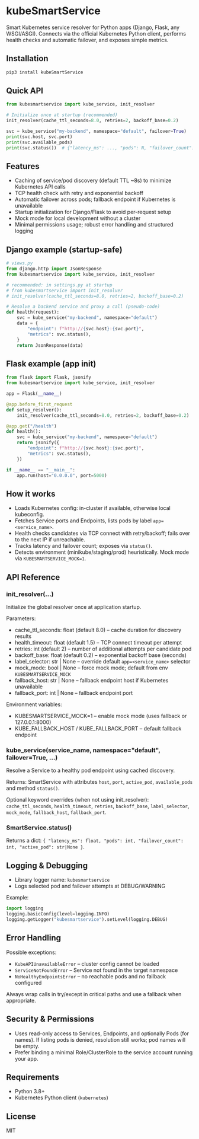 # kubeSmartService

Smart Kubernetes service resolver for Python apps (Django, Flask, any WSGI/ASGI). Connects via the official Kubernetes Python client, performs health checks and automatic failover, and exposes simple metrics.

## Installation
```bash
pip3 install kubeSmartService
```

## Quick API
```python
from kubesmartservice import kube_service, init_resolver

# Initialize once at startup (recommended)
init_resolver(cache_ttl_seconds=8.0, retries=2, backoff_base=0.2)

svc = kube_service("my-backend", namespace="default", failover=True)
print(svc.host, svc.port)
print(svc.available_pods)
print(svc.status())  # {"latency_ms": ..., "pods": N, "failover_count": X, "active_pod": "..."}
```

## Features
- Caching of service/pod discovery (default TTL ~8s) to minimize Kubernetes API calls
- TCP health check with retry and exponential backoff
- Automatic failover across pods; fallback endpoint if Kubernetes is unavailable
- Startup initialization for Django/Flask to avoid per-request setup
- Mock mode for local development without a cluster
- Minimal permissions usage; robust error handling and structured logging

## Django example (startup-safe)
```python
# views.py
from django.http import JsonResponse
from kubesmartservice import kube_service, init_resolver

# recommended: in settings.py at startup
# from kubesmartservice import init_resolver
# init_resolver(cache_ttl_seconds=8.0, retries=2, backoff_base=0.2)

# Resolve a backend service and proxy a call (pseudo-code)
def health(request):
    svc = kube_service("my-backend", namespace="default")
    data = {
        "endpoint": f"http://{svc.host}:{svc.port}",
        "metrics": svc.status(),
    }
    return JsonResponse(data)
```

## Flask example (app init)
```python
from flask import Flask, jsonify
from kubesmartservice import kube_service, init_resolver

app = Flask(__name__)

@app.before_first_request
def setup_resolver():
    init_resolver(cache_ttl_seconds=8.0, retries=2, backoff_base=0.2)

@app.get("/health")
def health():
    svc = kube_service("my-backend", namespace="default")
    return jsonify({
        "endpoint": f"http://{svc.host}:{svc.port}",
        "metrics": svc.status(),
    })

if __name__ == "__main__":
    app.run(host="0.0.0.0", port=5000)
```

## How it works
- Loads Kubernetes config: in-cluster if available, otherwise local kubeconfig.
- Fetches Service ports and Endpoints, lists pods by label `app=<service_name>`.
- Health checks candidates via TCP connect with retry/backoff; fails over to the next IP if unreachable.
- Tracks latency and failover count; exposes via `status()`.
- Detects environment (minikube/staging/prod) heuristically. Mock mode via `KUBESMARTSERVICE_MOCK=1`.

## API Reference

### init_resolver(...)
Initialize the global resolver once at application startup.

Parameters:
- cache_ttl_seconds: float (default 8.0) – cache duration for discovery results
- health_timeout: float (default 1.5) – TCP connect timeout per attempt
- retries: int (default 2) – number of additional attempts per candidate pod
- backoff_base: float (default 0.2) – exponential backoff base (seconds)
- label_selector: str | None – override default `app=<service_name>` selector
- mock_mode: bool | None – force mock mode; default from env `KUBESMARTSERVICE_MOCK`
- fallback_host: str | None – fallback endpoint host if Kubernetes unavailable
- fallback_port: int | None – fallback endpoint port

Environment variables:
- KUBESMARTSERVICE_MOCK=1 – enable mock mode (uses fallback or 127.0.0.1:8000)
- KUBE_FALLBACK_HOST / KUBE_FALLBACK_PORT – default fallback endpoint

### kube_service(service_name, namespace="default", failover=True, ...)
Resolve a Service to a healthy pod endpoint using cached discovery.

Returns: SmartService with attributes `host`, `port`, `active_pod`, `available_pods` and method `status()`.

Optional keyword overrides (when not using init_resolver): `cache_ttl_seconds`, `health_timeout`, `retries`, `backoff_base`, `label_selector`, `mock_mode`, `fallback_host`, `fallback_port`.

### SmartService.status()
Returns a dict: `{ "latency_ms": float, "pods": int, "failover_count": int, "active_pod": str|None }`.

## Logging & Debugging
- Library logger name: `kubesmartservice`
- Logs selected pod and failover attempts at DEBUG/WARNING

Example:
```python
import logging
logging.basicConfig(level=logging.INFO)
logging.getLogger("kubesmartservice").setLevel(logging.DEBUG)
```

## Error Handling
Possible exceptions:
- `KubeAPIUnavailableError` – cluster config cannot be loaded
- `ServiceNotFoundError` – Service not found in the target namespace
- `NoHealthyEndpointsError` – no reachable pods and no fallback configured

Always wrap calls in try/except in critical paths and use a fallback when appropriate.

## Security & Permissions
- Uses read-only access to Services, Endpoints, and optionally Pods (for names). If listing pods is denied, resolution still works; pod names will be empty.
- Prefer binding a minimal Role/ClusterRole to the service account running your app.

## Requirements
- Python 3.8+
- Kubernetes Python client (`kubernetes`)

## License
MIT
